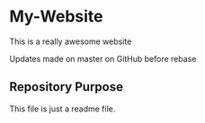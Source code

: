 # My-Website

This is a really awesome website

Updates made on master on GitHub before rebase

## Repository Purpose

This file is just a readme file.


